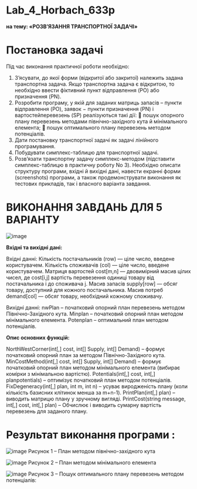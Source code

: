 # Lab_4_Horbach_633p

**на тему:	«РОЗВ’ЯЗАННЯ ТРАНСПОРТНОЇ ЗАДАЧІ»**

# Постановка задачі

Під час виконання практичної роботи необхідно:
1.	З’ясувати, до якої форми (відкритої або закритої) належить задана транспортна задача. Якщо транспортна задача є відкритою, то необхідно ввести фіктивний пункт відправлення (PO) або призначення (PN).
2.	Розробити програму, у якій для заданих матриць запасів – пункти відправлення (PO), заявок − пункти призначення (PN) і вартостейперевезень (SP) реалізуються такі дії:
	пошук опорного плану перевезень методами північно-західного кута й мінімального елемента;
	пошук оптимального плану перевезень методом потенціалів.
3.	Дати постановку транспортної задачі як задачі лінійного програмування.
4.	Побудувати симплекс-таблицю для транспортної задачі.
5.	Розв’язати транспортну задачу симплекс-методом (підставити симплекс-таблицю в практичну роботу No 3). Необхідно описати структуру програми, вхідні й вихідні дані, навести екранні форми (screenshots) програми, а також продемонструвати виконання як тестових прикладів, так і власного варіанта завдання.

# ВИКОНАННЯ ЗАВДАНЬ ДЛЯ 5 ВАРІАНТУ

![image](https://github.com/user-attachments/assets/0047ccbf-fc8f-4e97-9a6c-dca91f140b8c)

**Вхідні та вихідні дані:**

Вхідні данні:
Кількість постачальників (row) — ціле число, введене користувачем.
Кількість споживачів (col) — ціле число, введене користувачем.
Матриця вартостей cost[m,n] — двовимірний масив цілих чисел, де cost[i,j] вартість перевезення одиниці товару від постачальника i до споживача j.
Масив запасів supply[row] — обсяг товару, доступний для кожного постачальника.
Масив потреб demand[col] — обсяг товару, необхідний кожному споживачу.

Вихідні данні:
nwPlan – початковий опорний план перевезень методом Північно-Західного кута.
Minplan – початковий опорний план методом мінімального елемента.
Potenplan – оптимальний план методом потенціалів.

**Опис основних функцій:**

NorthWestCorner(int[,] cost, int[] Supply, int[] Demand) – формує початковий опорний план за методом Північно-Західного кута.
MinCostMethod(int[,] cost, int[] Supply, int[] Demand) – формує початковий опорний план методом мінімального елемента (вибирає комірки з мінімальною вартістю).
Potentials(int[,] cost, int[,] planpotentials) – оптимізує початковий план методом потенціалів.
FixDegeneracy(int[,] plan, int m, int n) – усуває виродженість плану (коли кількість базисних клітинок менша за m+n-1).
PrintPlan(int[,] plan) – виводить матрицю плану у зручному вигляді.
PrintCost(string message, int[,] cost, int[,] plan) – Обчислює і виводить сумарну вартість перевезень для заданого плану.

# Результат виконання програми :

![image](https://github.com/user-attachments/assets/064ebf0d-f17d-4454-bfb6-af7f3154ca7e)
Рисунок 1 – План методом північно-західного кута

![image](https://github.com/user-attachments/assets/c33b5533-2597-410b-9561-dbe6a552fa97)
Рисунок 2 – План методом мінімального елемента

![image](https://github.com/user-attachments/assets/14568a73-955a-4bea-9820-baed3967f469)
Рисунок 3 – Пошук оптимального плану перевезень методом потенціалів:





